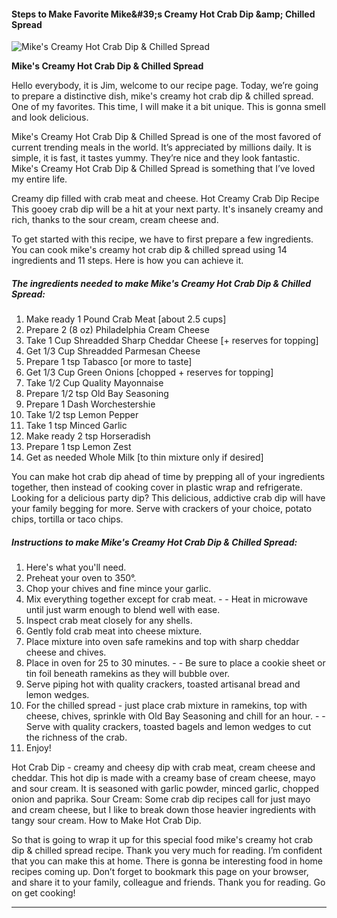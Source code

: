             

#### Steps to Make Favorite Mike&amp;#39;s Creamy Hot Crab Dip &amp;amp; Chilled Spread

![Mike's Creamy Hot Crab Dip &amp; Chilled Spread](https://img-global.cpcdn.com/recipes/0b59fbdce028f0ef/751x532cq70/mikes-creamy-hot-crab-dip-chilled-spread-recipe-main-photo.jpg)

**Mike's Creamy Hot Crab Dip &amp; Chilled Spread**

Hello everybody, it is Jim, welcome to our recipe page. Today, we’re going to prepare a distinctive dish, mike's creamy hot crab dip & chilled spread. One of my favorites. This time, I will make it a bit unique. This is gonna smell and look delicious.

Mike's Creamy Hot Crab Dip & Chilled Spread is one of the most favored of current trending meals in the world. It’s appreciated by millions daily. It is simple, it is fast, it tastes yummy. They’re nice and they look fantastic. Mike's Creamy Hot Crab Dip & Chilled Spread is something that I’ve loved my entire life.

Creamy dip filled with crab meat and cheese. Hot Creamy Crab Dip Recipe This gooey crab dip will be a hit at your next party. It's insanely creamy and rich, thanks to the sour cream, cream cheese and.

To get started with this recipe, we have to first prepare a few ingredients. You can cook mike's creamy hot crab dip & chilled spread using 14 ingredients and 11 steps. Here is how you can achieve it.

##### The ingredients needed to make Mike's Creamy Hot Crab Dip & Chilled Spread:

1.  Make ready 1 Pound Crab Meat \[about 2.5 cups\]
2.  Prepare 2 (8 oz) Philadelphia Cream Cheese
3.  Take 1 Cup Shreadded Sharp Cheddar Cheese \[+ reserves for topping\]
4.  Get 1/3 Cup Shreadded Parmesan Cheese
5.  Prepare 1 tsp Tabasco \[or more to taste\]
6.  Get 1/3 Cup Green Onions \[chopped + reserves for topping\]
7.  Take 1/2 Cup Quality Mayonnaise
8.  Prepare 1/2 tsp Old Bay Seasoning
9.  Prepare 1 Dash Worchestershie
10.  Take 1/2 tsp Lemon Pepper
11.  Take 1 tsp Minced Garlic
12.  Make ready 2 tsp Horseradish
13.  Prepare 1 tsp Lemon Zest
14.  Get as needed Whole Milk \[to thin mixture only if desired\]

You can make hot crab dip ahead of time by prepping all of your ingredients together, then instead of cooking cover in plastic wrap and refrigerate. Looking for a delicious party dip? This delicious, addictive crab dip will have your family begging for more. Serve with crackers of your choice, potato chips, tortilla or taco chips.

##### Instructions to make Mike's Creamy Hot Crab Dip & Chilled Spread:

1.  Here's what you'll need.
2.  Preheat your oven to 350°.
3.  Chop your chives and fine mince your garlic.
4.  Mix everything together except for crab meat. - - Heat in microwave until just warm enough to blend well with ease.
5.  Inspect crab meat closely for any shells.
6.  Gently fold crab meat into cheese mixture.
7.  Place mixture into oven safe ramekins and top with sharp cheddar cheese and chives.
8.  Place in oven for 25 to 30 minutes. - - Be sure to place a cookie sheet or tin foil beneath ramekins as they will bubble over.
9.  Serve piping hot with quality crackers, toasted artisanal bread and lemon wedges.
10.  For the chilled spread - just place crab mixture in ramekins, top with cheese, chives, sprinkle with Old Bay Seasoning and chill for an hour. - - Serve with quality crackers, toasted bagels and lemon wedges to cut the richness of the crab.
11.  Enjoy!

Hot Crab Dip - creamy and cheesy dip with crab meat, cream cheese and cheddar. This hot dip is made with a creamy base of cream cheese, mayo and sour cream. It is seasoned with garlic powder, minced garlic, chopped onion and paprika. Sour Cream: Some crab dip recipes call for just mayo and cream cheese, but I like to break down those heavier ingredients with tangy sour cream. How to Make Hot Crab Dip.

So that is going to wrap it up for this special food mike's creamy hot crab dip & chilled spread recipe. Thank you very much for reading. I’m confident that you can make this at home. There is gonna be interesting food in home recipes coming up. Don’t forget to bookmark this page on your browser, and share it to your family, colleague and friends. Thank you for reading. Go on get cooking!

* * *